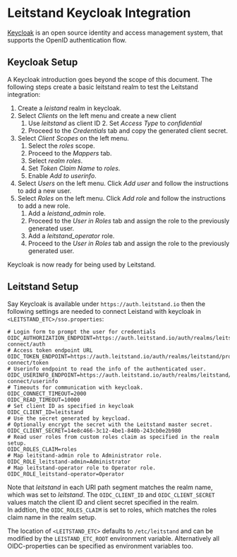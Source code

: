 # Leitstand Keycloak Integration

[Keycloak](https://www.keycloak.org) is an open source identity and access management system, that supports the OpenID authentication flow.

## Keycloak Setup

A Keycloak introduction goes beyond the scope of this document.
The following steps create a basic leitstand realm to test the Leitstand integration:

1. Create a _leistand_ realm in keycloak.
2. Select _Clients_  on the left menu and create a new client
	1. Use _leitstand_ as client ID
	2. Set _Access Type_ to _confidential_
	3. Proceed to the _Credentials_ tab and copy the generated client secret.
3. Select _Client Scopes_ on the left menu.
	1. Select the _roles_ scope.
	2. Proceed to the _Mappers_ tab.
	3. Select _realm roles_.
	4. Set _Token Claim Name_ to _roles_.
	5. Enable _Add to userinfo_.
4. Select _Users_ on the left menu. Click _Add user_ and follow the instructions to add a new user.
5. Select _Roles_ on the left menu. Click _Add role_ and follow the instructions to add a new role.
	1. Add a _leistand\_admin_ role.
	2. Proceed to the _User in Roles_ tab and assign the role to the previously generated user.
	3. Add a _leitstand\_operator_ role.
	4. Proceed to the _User in Roles_ tab and assign the role to the previously generated user.

Keycloak is now ready for being used by Leitstand.

## Leitstand Setup

Say Keycloak is available under `https://auth.leitstand.io` then the following settings are needed to connect Leistand with keycloak in `<LEITSTAND_ETC>/sso.properties`:

```Properties
# Login form to prompt the user for credentials
OIDC_AUTHORIZATION_ENDPOINT=https://auth.leitstand.io/auth/realms/leitstand/protocol/openid-connect/auth       
# Access token endpoint URL
OIDC_TOKEN_ENDPOINT=https://auth.leitstand.io/auth/realms/leitstand/protocol/openid-connect/token                    
# Userinfo endpoint to read the info of the authenticated user.
OIDC_USERINFO_ENDPOINT=https://auth.leitstand.io/auth/realms/leitstand/protocol/openid-connect/userinfo                 
# Timeouts for communication with keycloak.
OIDC_CONNECT_TIMEOUT=2000
OIDC_READ_TIMEOUT=10000                      
# Set client ID as specified in keycloak
OIDC_CLIENT_ID=leitstand
# Use the secret generated by keycload. 
# Optionally encrypt the secret with the Leitstand master secret.
OIDC_CLIENT_SECRET=14e8c466-3c12-4be1-840b-243cb0e2b980
# Read user roles from custom roles claim as specified in the realm setup.	               
OIDC_ROLES_CLAIM=roles
# Map leitstand-admin role to Administrator role.                       
OIDC_ROLE_leitstand-admin=Administrator
# Map leitstand-operator role to Operator role.
OIDC_ROLE_leitstand-operator=Operator
```

Note that _leitstand_ in each URI path segment matches the realm name, which was set to _leitstand_. 
The `OIDC_CLIENT_ID` and `OIDC_CLIENT_SECRET` values match the client ID and client secret specified in the realm.  
In addtion, the `OIDC_ROLES_CLAIM` is set to roles, which matches the roles claim name in the realm setup.

The location of `<LEITSTAND_ETC>` defaults to `/etc/leitstand` and can be modified by the `LEISTAND_ETC_ROOT` environment variable.
Alternatively all OIDC-properties can be specified as environment variables too.



